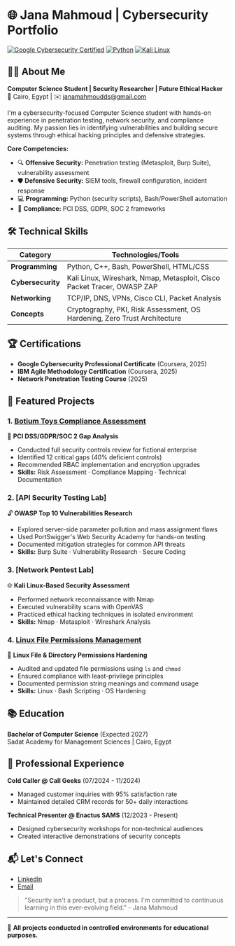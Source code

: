 # 🌐 Jana Mahmoud | Cybersecurity Portfolio

[![Google Cybersecurity Certified](https://img.shields.io/badge/Google-Cybersecurity_Certified-4285F4?logo=google&logoColor=white)](https://coursera.org/verify/HOTNUPICHLA)
[![Python](https://img.shields.io/badge/Python-3776AB?logo=python&logoColor=white)](https://www.python.org/)
[![Kali Linux](https://img.shields.io/badge/Kali_Linux-557C94?logo=kalilinux&logoColor=white)](https://www.kali.org/)

## 👩‍💻 About Me

**Computer Science Student | Security Researcher | Future Ethical Hacker**  
📍 Cairo, Egypt | ✉️ [janamahmoudds@gmail.com](mailto:janamahmoudds@gmail.com)

I'm a cybersecurity-focused Computer Science student with hands-on experience in penetration testing, network security, and compliance auditing. My passion lies in identifying vulnerabilities and building secure systems through ethical hacking principles and defensive strategies.

**Core Competencies:**
- 🔍 **Offensive Security:** Penetration testing (Metasploit, Burp Suite), vulnerability assessment
- 🛡️ **Defensive Security:** SIEM tools, firewall configuration, incident response
- 💻 **Programming:** Python (security scripts), Bash/PowerShell automation
- 📜 **Compliance:** PCI DSS, GDPR, SOC 2 frameworks

## 🛠️ Technical Skills

| Category          | Technologies/Tools                                                                 |
|-------------------|-----------------------------------------------------------------------------------|
| **Programming**   | Python, C++, Bash, PowerShell, HTML/CSS                                           |
| **Cybersecurity** | Kali Linux, Wireshark, Nmap, Metasploit, Cisco Packet Tracer, OWASP ZAP           |
| **Networking**    | TCP/IP, DNS, VPNs, Cisco CLI, Packet Analysis                                     |
| **Concepts**      | Cryptography, PKI, Risk Assessment, OS Hardening, Zero Trust Architecture         |

## 🏆 Certifications
- **Google Cybersecurity Professional Certificate** (Coursera, 2025)
- **IBM Agile Methodology Certification** (Coursera, 2025)
- **Network Penetration Testing Course** (2025)

## 🚀 Featured Projects

### 1. [Botium Toys Compliance Assessment](https://github.com/jojo2500/botium-toys-controls-compliance-assessment.md)
📌 **PCI DSS/GDPR/SOC 2 Gap Analysis**  
- Conducted full security controls review for fictional enterprise
- Identified 12 critical gaps (40% deficient controls)
- Recommended RBAC implementation and encryption upgrades
- **Skills:** Risk Assessment · Compliance Mapping · Technical Documentation

### 2. [API Security Testing Lab]
🔓 **OWASP Top 10 Vulnerabilities Research**  
- Explored server-side parameter pollution and mass assignment flaws
- Used PortSwigger's Web Security Academy for hands-on testing
- Documented mitigation strategies for common API threats
- **Skills:** Burp Suite · Vulnerability Research · Secure Coding

### 3. [Network Pentest Lab]
🌐 **Kali Linux-Based Security Assessment**  
- Performed network reconnaissance with Nmap
- Executed vulnerability scans with OpenVAS
- Practiced ethical hacking techniques in isolated environment
- **Skills:** Nmap · Metasploit · Wireshark Analysis

### 4. [Linux File Permissions Management](./linux-file-permissions-demo/README.md)
🔐 **Linux File & Directory Permissions Hardening**  
- Audited and updated file permissions using `ls` and `chmod`
- Ensured compliance with least-privilege principles
- Documented permission string meanings and command usage
- **Skills:** Linux · Bash Scripting · OS Hardening
  
## 📚 Education
**Bachelor of Computer Science** (Expected 2027)  
Sadat Academy for Management Sciences | Cairo, Egypt

## 💼 Professional Experience
**Cold Caller @ Call Geeks** (07/2024 - 11/2024)  
- Managed customer inquiries with 95% satisfaction rate
- Maintained detailed CRM records for 50+ daily interactions

**Technical Presenter @ Enactus SAMS** (12/2023 - Present)  
- Designed cybersecurity workshops for non-technical audiences
- Created interactive demonstrations of security concepts

## 📬 Let's Connect
- [LinkedIn](https://linkedin.com/in/janamahmoudd5)
- [Email](mailto:janamahmoudds@gmail.com)

> "Security isn't a product, but a process. I'm committed to continuous learning in this ever-evolving field." - Jana Mahmoud

---

🔐 **All projects conducted in controlled environments for educational purposes.**
